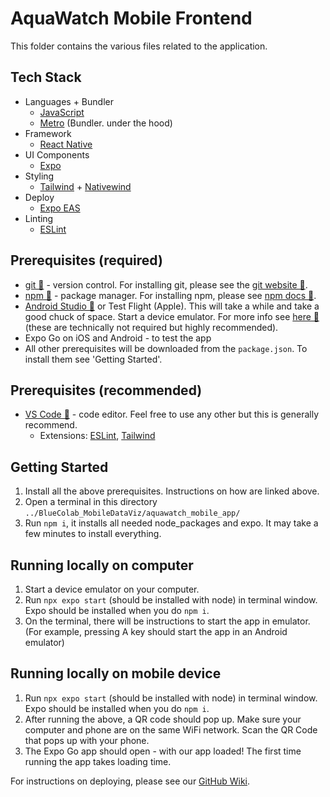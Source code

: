 # AquaWatch Mobile Frontend

This folder contains the various files related to the application.

## Tech Stack
-   Languages + Bundler
    -   [JavaScript](https://www.typescriptlang.org/)
    -   [Metro](https://metrobundler.dev/) (Bundler. under the hood)
-   Framework
    -   [React Native](https://reactnative.dev/)
-   UI Components
    -   [Expo](https://expo.dev/)
-   Styling 
    -   [Tailwind](https://tailwindcss.com/docs/installation/using-vite) + [Nativewind](https://www.nativewind.dev/)
-   Deploy
    -   [Expo EAS](https://expo.dev/eas)
-   Linting
    -   [ESLint](https://eslint.org/)

## Prerequisites (required)
 - [git 🔗](https://git-scm.com/) - version control. For installing git, please see the [git website 🔗](https://git-scm.com/).
 - [npm 🔗](https://www.npmjs.com/) - package manager. For installing npm, please see [npm docs 🔗](https://docs.npmjs.com/downloading-and-installing-node-js-and-npm).
 - [Android Studio 🔗](https://developer.android.com/studio) or Test Flight (Apple). This will take a while and take a good chuck of space. Start a device emulator. For more info see [here 🔗](https://developer.android.com/codelabs/basic-android-kotlin-compose-emulator#2) (these are technically not required but highly recommended).
 - Expo Go on iOS and Android - to test the app
 - All other prerequisites will be downloaded from the `package.json`. To install them see 'Getting Started'.

## Prerequisites (recommended)
 - [VS Code 🔗](https://code.visualstudio.com/) - code editor. Feel free to use any other but this is generally recommend.
   - Extensions: [ESLint](https://marketplace.visualstudio.com/items?itemName=dbaeumer.vscode-eslint), [Tailwind](https://marketplace.visualstudio.com/items?itemName=bradlc.vscode-tailwindcss)

## Getting Started
1. Install all the above prerequisites. Instructions on how are linked above.
2. Open a terminal in this directory ``../BlueColab_MobileDataViz/aquawatch_mobile_app/``
3. Run ``npm i``, it installs all needed node_packages and expo. It may take a few minutes to install everything.

## Running locally on computer
1. Start a device emulator on your computer.
2. Run ``npx expo start`` (should be installed with node) in terminal window. Expo should be installed when you do ``npm i``.
3. On the terminal, there will be instructions to start the app in emulator. (For example, pressing A key should start the app in an Android emulator)

## Running locally on mobile device
1. Run ``npx expo start`` (should be installed with node) in terminal window. Expo should be installed when you do ``npm i``.
2. After running the above, a QR code should pop up. Make sure your computer and phone are on the same WiFi network. Scan the QR Code that pops up with your phone.
3. The Expo Go app should open - with our app loaded! The first time running the app takes loading time. 

For instructions on deploying, please see our [GitHub Wiki](https://github.com/bluecolab/BlueColab_MobileDataViz/wiki/Frontend-Deployment).
